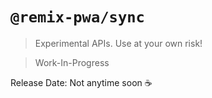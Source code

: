 # `@remix-pwa/sync`

> Experimental APIs. Use at your own risk!

> Work-In-Progress

Release Date: Not anytime soon ☕️